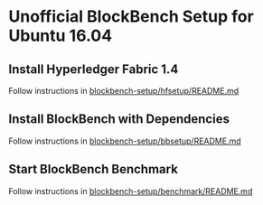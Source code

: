# Unofficial BlockBench Setup for Ubuntu 16.04

## Install Hyperledger Fabric 1.4

Follow instructions in [blockbench-setup/hfsetup/README.md](hfsetup/README.md)

## Install BlockBench with Dependencies

Follow instructions in [blockbench-setup/bbsetup/README.md](bbsetup/README.md)

## Start BlockBench Benchmark

Follow instructions in [blockbench-setup/benchmark/README.md](benchmark/README.md)
